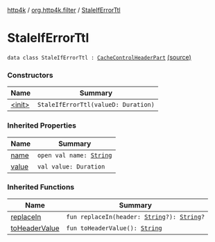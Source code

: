 [http4k](../../index.md) / [org.http4k.filter](../index.md) / [StaleIfErrorTtl](./index.md)

# StaleIfErrorTtl

`data class StaleIfErrorTtl : `[`CacheControlHeaderPart`](../-cache-control-header-part/index.md) [(source)](https://github.com/http4k/http4k/blob/master/http4k-core/src/main/kotlin/org/http4k/filter/CachingFilters.kt#L26)

### Constructors

| Name | Summary |
|---|---|
| [&lt;init&gt;](-init-.md) | `StaleIfErrorTtl(valueD: Duration)` |

### Inherited Properties

| Name | Summary |
|---|---|
| [name](../-cache-control-header-part/name.md) | `open val name: `[`String`](https://kotlinlang.org/api/latest/jvm/stdlib/kotlin/-string/index.html) |
| [value](../-cache-control-header-part/value.md) | `val value: Duration` |

### Inherited Functions

| Name | Summary |
|---|---|
| [replaceIn](../-cache-control-header-part/replace-in.md) | `fun replaceIn(header: `[`String`](https://kotlinlang.org/api/latest/jvm/stdlib/kotlin/-string/index.html)`?): `[`String`](https://kotlinlang.org/api/latest/jvm/stdlib/kotlin/-string/index.html)`?` |
| [toHeaderValue](../-cache-control-header-part/to-header-value.md) | `fun toHeaderValue(): `[`String`](https://kotlinlang.org/api/latest/jvm/stdlib/kotlin/-string/index.html) |
